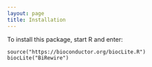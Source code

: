 ```yaml
---
layout: page
title: Installation
---
```



To install this package, start R and enter:

```{R}
source("https://bioconductor.org/biocLite.R")
biocLite("BiRewire")
```

